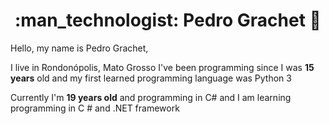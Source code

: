 <h1 align="center"> :man_technologist: Pedro Grachet 🚀</h1>
Hello, my name is Pedro Grachet,

I live in Rondonópolis, Mato Grosso
I've been programming since I was **15 years** old and my first learned programming language was Python 3

Currently I'm **19 years old** and programming in C#  and I am learning programming in C # and .NET framework
